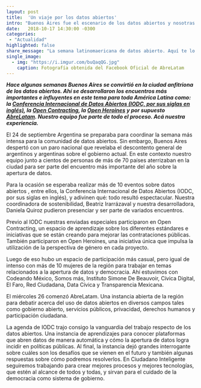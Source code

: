 ```yaml
---
layout: post
title:  'Un viaje por los datos abiertos'
intro: "Buenos Aires fue el escenario de los datos abiertos y nosotras fuimos parte de todos los encuentros"
date:   2018-10-17 14:30:00 -0300
categories:
 - "Actualidad"
highlighted: false
share_message: "La semana latinomaericana de datos abierto. Aquí te lo cuenta @ciudadanoi"
single_image:
  - img: "https://i.imgur.com/buQaqQG.jpg"
    caption: Fotografía obtenida del Facebook Oficial de AbreLatam
---
```

***Hace algunas semanas Buenos Aires se convirtió en la ciudad anfitriona de los datos abiertos. Ahí se desarrollaron los encuentros más importantes e influyentes en este tema para toda América Latina como: la [Conferencia Internacional de Datos Abiertos (IODC, por sus siglas en inglés)](https://www.opendatacon.org/#/), la  [Open Contracting](https://www.open-contracting.org/), la  [Open Heroines](https://openheroines.org/international-open-data-conference-2018-the-open-heroines-do-a-thon-39e255474435) y por supuesto [AbreLatam](http://2018.abrelatam.org/). Nuestro equipo fue parte de todo el proceso. Acá nuestra experiencia.***

El 24 de septiembre Argentina se preparaba para coordinar la semana más intensa para la comunidad de datos abiertos. Sin embargo, Buenos Aires despertó con un paro nacional que revelaba el descontento general de argentinos y argentinas sobre el gobierno actual. En este contexto nuestro equipo junto a cientos de personas de más de 70 países aterrizaban en la ciudad para ser parte del encuentro más importante del año sobre la apertura de datos. 

Para la ocasión se esperaba realizar más de 10 eventos sobre datos abiertos , entre ellos, la Conferencia Internacional de Datos Abiertos (IODC, por sus siglas en inglés), y adivinen qué: todo resultó espectacular. Nuestra coordinadora de sostenibilidad, Beatriz Irarrázaval y nuestra desarrolladora, Daniela Quiroz pudieron presenciar y ser parte de variados encuentros. 

Previo al IODC nuestras enviadas especiales participaron  en Open Contracting, un espacio de aprendizaje sobre los diferentes estándares e iniciativas que se están creando para mejorar las contrataciones públicas. También participaron  en Open Heroines,   una iniciativa única que impulsa la utilización de la perspectiva de género en cada proyecto.

Luego de eso hubo un espacio de participación más casual, pero igual de intenso con más de 10 mujeres de la región para trabajar en temas relacionados a la apertura de datos y democracia.  Ahí estuvimos con Codeando México, Somos más, Instituto Simone De Beauvoir, Cívica Digital, El Faro, Red Ciudadana, Data Cívica y Transparencia Mexicana. 

El miércoles 26 comenzó AbreLatam. Una instancia abierta de la región para debatir acerca del uso de datos abiertos en diversos campos tales como gobierno abierto, servicios públicos, privacidad, derechos humanos y participación ciudadana.

La agenda de IODC trajo consigo la vanguardia del trabajo respecto de los datos abiertos. Una instancia de aprendizajes para conocer plataformas que abren datos de manera automática y cómo la apertura de datos logra incidir en políticas públicas. Al final, la instancia dejó grandes interrogante sobre cuáles son los desafíos que se vienen en el futuro y también algunas respuestas sobre cómo podremos resolverlos. En Ciudadano Inteligente seguiremos trabajando para crear mejores procesos y mejores tecnologías, que estén al alcance de todos y todas, y sirvan para el cuidado de la democracia como sistema de gobierno.
